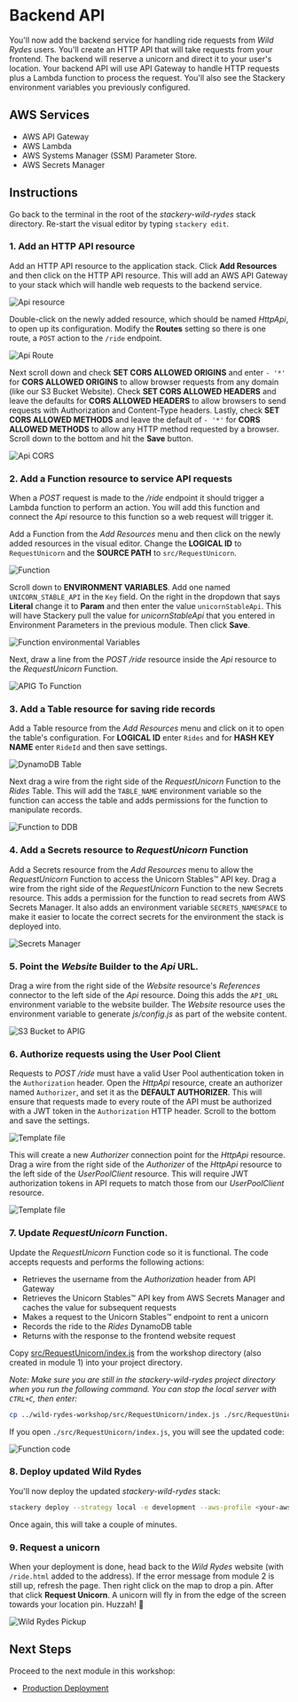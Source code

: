 # Backend API
You'll now add the backend service for handling ride requests from *Wild Rydes* users. You'll create an HTTP API that will take requests from your frontend. The backend will reserve a unicorn and direct it to your user's location. Your backend API will use API Gateway to handle HTTP requests plus a Lambda function to process the request. You'll also see the Stackery environment variables you previously configured.

## AWS Services

<!-- FIXME: link to Stackery resource docs? -->

- AWS API Gateway
- AWS Lambda
- AWS Systems Manager (SSM) Parameter Store.
- AWS Secrets Manager


## Instructions
Go back to the terminal in the root of the *stackery-wild-rydes* stack directory. Re-start the visual editor by typing `stackery edit`.


### 1. Add an HTTP API resource
Add an HTTP API resource to the application stack. Click **Add Resources** and then click on the HTTP API resource. This will add an AWS API Gateway to your stack which will handle web requests to the backend service.

![Api resource](./images/04-api-resource.png)

<!-- FIXME: We should explain CORS -->
Double-click on the newly added resource, which should be named *HttpApi*, to open up its configuration. Modify the **Routes** setting so there is one route, a `POST` action to the `/ride` endpoint.

![Api Route](./images/04-api-route.png)

Next scroll down and check **SET CORS ALLOWED ORIGINS** and enter `- '*'` for **CORS ALLOWED ORIGINS** to allow browser requests from any domain (like our S3 Bucket Website). Check **SET CORS ALLOWED HEADERS** and leave the defaults for **CORS ALLOWED HEADERS** to allow browsers to send requests with Authorization and Content-Type headers. Lastly, check **SET CORS ALLOWED METHODS** and leave the default of `- '*'` for **CORS ALLOWED METHODS** to allow any HTTP method requested by a browser. Scroll down to the bottom and hit the **Save** button.

![Api CORS](./images/04-api-cors.png)



### 2. Add a Function resource to service API requests

When a *POST* request is made to the */ride* endpoint it should trigger a Lambda function to perform an action. You will add this function and connect the *Api* resource to this function so a web request will trigger it.

Add a Function from the *Add Resources* menu and then click on the newly added resources in the visual editor. Change the **LOGICAL ID** to `RequestUnicorn` and the **SOURCE PATH** to `src/RequestUnicorn`.

![Function](./images/04-function.png)



Scroll down to **ENVIRONMENT VARIABLES**. Add one named `UNICORN_STABLE_API` in the `Key` field. On the right in the dropdown that says **Literal** change it to **Param** and then enter the value `unicornStableApi`. This will have Stackery pull the value for *unicornStableApi* that you entered in Environment Parameters in the previous module. Then click **Save**.

![Function environmental Variables](./images/04-function-env.png)



Next, draw a line from the *POST /ride* resource inside the *Api* resource to the *RequestUnicorn* Function.

![APIG To Function](./images/04-apig-function.png)



### 3. Add a Table resource for saving ride records

Add a Table resource from the *Add Resources* menu and click on it to open the table's configuration. For **LOGICAL ID** enter `Rides` and for **HASH KEY NAME** enter `RideId` and then save settings.

![DynamoDB Table](./images/04-dynamodb-table.png)

Next drag a wire from the right side of the *RequestUnicorn* Function to the *Rides* Table. This will add the `TABLE_NAME` environment variable so the function can access the table and adds permissions for the function to manipulate records.

![Function to DDB](./images/04-function-to-ddb.png)


### 4. Add a Secrets resource to *RequestUnicorn* Function

Add a Secrets resource from the *Add Resources* menu to allow the *RequestUnicorn* Function to access the Unicorn Stables™ API key. Drag a wire from the right side of the *RequestUnicorn* Function to the new Secrets resource. This adds a permission for the function to read secrets from AWS Secrets Manager. It also adds an environment variable `SECRETS_NAMESPACE` to make it easier to locate the correct secrets for the environment the stack is deployed into.

![Secrets Manager](./images/04-secrets-add.png)


### 5. Point the *Website* Builder to the *Api* URL.

Drag a wire from the right side of the *Website* resource's *References* connector to the left side of the *Api* resource. Doing this adds the `API_URL` environment variable to the website builder. The *Website* resource uses the environment variable to generate *js/config.js* as part of the website content.

![S3 Bucket to APIG](./images/04-website-to-api.png)



### 6. Authorize requests using the User Pool Client

Requests to *POST /ride* must have a valid User Pool authentication token in the `Authorization` header. Open the *HttpApi* resource, create an authorizer named `Authorizer`, and set it as the **DEFAULT AUTHORIZER**. This will ensure that requests made to every route of the API must be authorized with a JWT token in the `Authorization` HTTP header. Scroll to the bottom and save the settings.

![Template file](./images/04-authorizer.png)

This will create a new *Authorizer* connection point for the *HttpApi* resource. Drag a wire from the right side of the *Authorizer* of the *HttpApi* resource to the left side of the *UserPoolClient* resource. This will require JWT authorization tokens in API requets to match those from our *UserPoolClient* resource.

![Template file](./images/04-authorizer-user-pool-client.png)


### 7. Update *RequestUnicorn* Function.

Update the *RequestUnicorn* Function code so it is functional. The code accepts requests and performs the following actions:

* Retrieves the username from the *Authorization* header from API Gateway
* Retrieves the Unicorn Stables™ API key from AWS Secrets Manager and caches the value for subsequent requests
* Makes a request to the Unicorn Stables™ endpoint to rent a unicorn
* Records the ride to the *Rides* DynamoDB table
* Returns with the response to the frontend website request

Copy [src/RequestUnicorn/index.js](src/RequestUnicorn/index.js) from the workshop directory (also created in module 1) into your project directory.

*Note: Make sure you are still in the stackery-wild-rydes project directory when you run the following command. You can stop the local server with `CTRL+C`, then enter:*

```bash
cp ../wild-rydes-workshop/src/RequestUnicorn/index.js ./src/RequestUnicorn/index.js
```

If you open `./src/RequestUnicorn/index.js`, you will see the updated code:

![Function code](./images/04-function-code.png)

### 8. Deploy updated Wild Rydes

You'll now deploy the updated *stackery-wild-rydes* stack:

```bash
stackery deploy --strategy local -e development --aws-profile <your-aws-profile-name>
```

Once again, this will take a couple of minutes.

### 9. Request a unicorn

When your deployment is done, head back to the *Wild Rydes* website (with `/ride.html` added to the address). If the error message from module 2 is still up, refresh the page. Then right click on the map to drop a pin. After that click **Request Unicorn**. A unicorn will fly in from the edge of the screen towards your location pin. Huzzah! 🦄

![Wild Rydes Pickup](./images/04-wild-rydes-pickup.png)

## Next Steps

Proceed to the next module in this workshop:

* [Production Deployment](./05-production.md)

